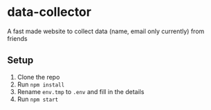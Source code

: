 # data-collector
A fast made website to collect data (name, email only currently) from friends

## Setup
1. Clone the repo
2. Run `npm install`
3. Rename `env.tmp` to `.env` and fill in the details
4. Run `npm start`
